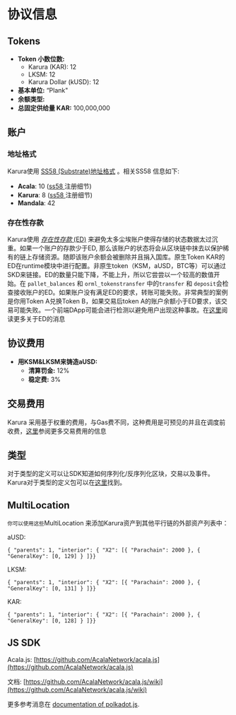 # 协议信息

## Tokens <a href="#tokens" id="tokens"></a>

* **Token 小数位数:**
  * Karura (KAR): 12
  * LKSM: 12
  * Karura Dollar (kUSD): 12
* **基本单位:** “Plank"
* **余额类型:**
* **总固定供给量 KAR:** 100,000,000

## 账户 <a href="#account" id="account"></a>

### 地址格式 <a href="#address-format" id="address-format"></a>

Karura使用 [SS58 (Substrate)地址格式](https://github.com/paritytech/substrate/wiki/External-Address-Format-\(SS58\)) 。相关SS58 信息如下:

* **Acala**: 10 ([ss58 ](https://github.com/paritytech/substrate/blob/df4a58833a650cf37fc97764bf6c9314435e3cb2/ss58-registry.json#L103-L111)注册细节)
* **Karura**: 8 ([ss58 ](https://github.com/paritytech/substrate/blob/df4a58833a650cf37fc97764bf6c9314435e3cb2/ss58-registry.json#L85-L92)注册细节)
* **Mandala**: 42

### 存在性存款 <a href="#existential-deposit" id="existential-deposit"></a>

Karura使用 [_存在性存款_ (ED)](https://wiki.polkadot.network/docs/learn-accounts#existential-deposit-and-reaping) 来避免太多尘埃账户使得存储的状态数据太过沉重。如果一个账户的存款少于ED, 那么该账户的状态将会从区块链中抹去以保护稀有的链上存储资源。随即该账户余额会被删除并且捐入国库。原生Token KAR的ED在runtime模块中进行配置。非原生token（KSM，aUSD，BTC等）可以通过SKD来链接。ED的数量只能下降，不能上升，所以它尝尝以一个较高的数值开始。在 `pallet_balances` 和 `orml_tokenstransfer` 中的`transfer` 和 `deposit`会检查接收账户的ED。如果账户没有满足ED的要求，转账可能失败。非常典型的案例是你用Token A兑换Token B，如果交易后token A的账户余额小于ED要求，该交易可能失败。一个前端DApp可能会进行检测以避免用户出现这种事故。在[这里](https://github.com/AcalaNetwork/acala-wiki/blob/master/acala/get-started/acala-account/README.md#existential-deposit)阅读更多关于ED的消息

## 协议费用 <a href="#protocol-fees" id="protocol-fees"></a>

* **用KSM\&LKSM来铸造aUSD:**
  * **清算罚金:** 12%
  * **稳定费:** 3%

## 交易费用 <a href="#transaction-fees" id="transaction-fees"></a>

Karura 采用基于权重的费用，与Gas费不同，这种费用是可预见的并且在调度前收费，[这里](../../ru-men/karura-wang-luo/jiao-yi-fei-yong.md)参阅更多交易费用的信息

## 类型

对于类型的定义可以让SDK知道如何序列化/反序列化区块，交易以及事件。Karura对于类型的定义包可以在[这里](https://unpkg.com/browse/@acala-network/type-definitions@4.0.1/json/typesBundle.json)找到。

## MultiLocation <a href="#multilocation" id="multilocation"></a>

`你可以使用这些`MultiLocation 来添加Karura资产到其他平行链的外部资产列表中：

aUSD:

`{ "parents": 1, "interior": { "X2": [{ "Parachain": 2000 }, { "GeneralKey": [0, 129] } ]}}`

LKSM:

`{ "parents": 1, "interior": { "X2": [{ "Parachain": 2000 }, { "GeneralKey": [0, 131] } ]}}`

KAR:

`{ "parents": 1, "interior": { "X2": [{ "Parachain": 2000 }, { "GeneralKey": [0, 128] } ]}}`

## JS SDK <a href="#js-sdk" id="js-sdk"></a>

Acala.js: [https://github.com/AcalaNetwork/acala.js](https://github.com/AcalaNetwork/acala.js)​

文档: [https://github.com/AcalaNetwork/acala.js/wiki](https://github.com/AcalaNetwork/acala.js/wiki)​

更多参考消息在 [documentation of polkadot.js](https://polkadot.js.org/docs/api/).
